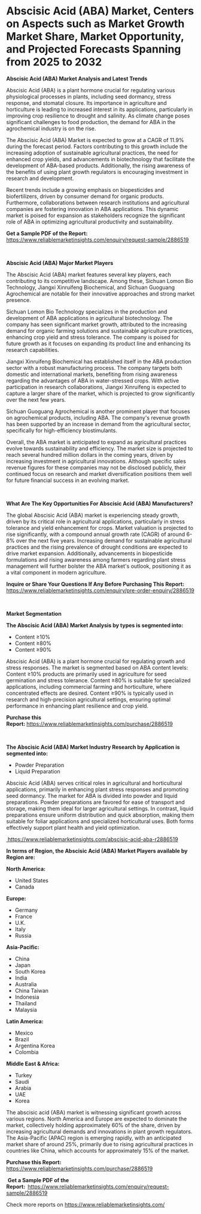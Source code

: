 <p><h1>Abscisic Acid (ABA) Market, Centers on Aspects such as Market Growth Market Share, Market Opportunity, and Projected Forecasts Spanning from 2025 to 2032</h1></p><p><strong>Abscisic Acid (ABA) Market Analysis and Latest Trends</strong></p>
<p><p>Abscisic Acid (ABA) is a plant hormone crucial for regulating various physiological processes in plants, including seed dormancy, stress response, and stomatal closure. Its importance in agriculture and horticulture is leading to increased interest in its applications, particularly in improving crop resilience to drought and salinity. As climate change poses significant challenges to food production, the demand for ABA in the agrochemical industry is on the rise.</p><p>The Abscisic Acid (ABA) Market is expected to grow at a CAGR of 11.9% during the forecast period. Factors contributing to this growth include the increasing adoption of sustainable agricultural practices, the need for enhanced crop yields, and advancements in biotechnology that facilitate the development of ABA-based products. Additionally, the rising awareness of the benefits of using plant growth regulators is encouraging investment in research and development.</p><p>Recent trends include a growing emphasis on biopesticides and biofertilizers, driven by consumer demand for organic products. Furthermore, collaborations between research institutions and agricultural companies are fostering innovation in ABA applications. This dynamic market is poised for expansion as stakeholders recognize the significant role of ABA in optimizing agricultural productivity and sustainability.</p></p>
<p><strong>Get a Sample PDF of the Report:&nbsp;</strong> <a href="https://www.reliablemarketinsights.com/enquiry/request-sample/2886519?utm_campaign=2204&utm_medium=2&utm_source=Github&utm_content=ia&utm_term=13032025&utm_id=abscisic-acid-aba">https://www.reliablemarketinsights.com/enquiry/request-sample/2886519</a></p>
<p>&nbsp;</p>
<p><strong>Abscisic Acid (ABA) Major Market Players</strong></p>
<p><p>The Abscisic Acid (ABA) market features several key players, each contributing to its competitive landscape. Among these, Sichuan Lomon Bio Technology, Jiangxi Xinruifeng Biochemical, and Sichuan Guoguang Agrochemical are notable for their innovative approaches and strong market presence.</p><p>Sichuan Lomon Bio Technology specializes in the production and development of ABA applications in agricultural biotechnology. The company has seen significant market growth, attributed to the increasing demand for organic farming solutions and sustainable agriculture practices, enhancing crop yield and stress tolerance. The company is poised for future growth as it focuses on expanding its product line and enhancing its research capabilities.</p><p>Jiangxi Xinruifeng Biochemical has established itself in the ABA production sector with a robust manufacturing process. The company targets both domestic and international markets, benefiting from rising awareness regarding the advantages of ABA in water-stressed crops. With active participation in research collaborations, Jiangxi Xinruifeng is expected to capture a larger share of the market, which is projected to grow significantly over the next few years.</p><p>Sichuan Guoguang Agrochemical is another prominent player that focuses on agrochemical products, including ABA. The company's revenue growth has been supported by an increase in demand from the agricultural sector, specifically for high-efficiency biostimulants.</p><p>Overall, the ABA market is anticipated to expand as agricultural practices evolve towards sustainability and efficiency. The market size is projected to reach several hundred million dollars in the coming years, driven by increasing investment in agricultural innovations. Although specific sales revenue figures for these companies may not be disclosed publicly, their continued focus on research and market diversification positions them well for future financial success in an evolving market.</p></p>
<p>&nbsp;</p>
<p><strong>What Are The Key Opportunities For Abscisic Acid (ABA) Manufacturers?</strong></p>
<p><p>The global Abscisic Acid (ABA) market is experiencing steady growth, driven by its critical role in agricultural applications, particularly in stress tolerance and yield enhancement for crops. Market valuation is projected to rise significantly, with a compound annual growth rate (CAGR) of around 6-8% over the next five years. Increasing demand for sustainable agricultural practices and the rising prevalence of drought conditions are expected to drive market expansion. Additionally, advancements in biopesticide formulations and rising awareness among farmers regarding plant stress management will further bolster the ABA market's outlook, positioning it as a vital component in modern agriculture.</p></p>
<p><strong>Inquire or Share Your Questions If Any Before Purchasing This Report:</strong> <a href="https://www.reliablemarketinsights.com/enquiry/pre-order-enquiry/2886519?utm_campaign=2204&utm_medium=2&utm_source=Github&utm_content=ia&utm_term=13032025&utm_id=abscisic-acid-aba">https://www.reliablemarketinsights.com/enquiry/pre-order-enquiry/2886519</a></p>
<p>&nbsp;</p>
<p><strong>Market Segmentation</strong></p>
<p><strong>The Abscisic Acid (ABA) Market Analysis by types is segmented into:</strong></p>
<p><ul><li> Content ≥10%</li><li>Content ≥80%</li><li>Content ≥90% </li></ul></p>
<p><p>Abscisic Acid (ABA) is a plant hormone crucial for regulating growth and stress responses. The market is segmented based on ABA content levels: Content ≥10% products are primarily used in agriculture for seed germination and stress tolerance. Content ≥80% is suitable for specialized applications, including commercial farming and horticulture, where concentrated effects are desired. Content ≥90% is typically used in research and high-precision agricultural settings, ensuring optimal performance in enhancing plant resilience and crop yield.</p></p>
<p><strong>Purchase this Report:&nbsp;</strong><a href="https://www.reliablemarketinsights.com/purchase/2886519?utm_campaign=2204&utm_medium=2&utm_source=Github&utm_content=ia&utm_term=13032025&utm_id=abscisic-acid-aba">https://www.reliablemarketinsights.com/purchase/2886519</a></p>
<p>&nbsp;</p>
<p><strong>The Abscisic Acid (ABA) Market Industry Research by Application is segmented into:</strong></p>
<p><ul><li> Powder Preparation</li><li>Liquid Preparation </li></ul></p>
<p><p>Abscisic Acid (ABA) serves critical roles in agricultural and horticultural applications, primarily in enhancing plant stress responses and promoting seed dormancy. The market for ABA is divided into powder and liquid preparations. Powder preparations are favored for ease of transport and storage, making them ideal for larger agricultural settings. In contrast, liquid preparations ensure uniform distribution and quick absorption, making them suitable for foliar applications and specialized horticultural uses. Both forms effectively support plant health and yield optimization.</p></p>
<p><a href="https://www.reliablemarketinsights.com/abscisic-acid-aba-r2886519?utm_campaign=2204&utm_medium=2&utm_source=Github&utm_content=ia&utm_term=13032025&utm_id=abscisic-acid-aba">&nbsp;https://www.reliablemarketinsights.com/abscisic-acid-aba-r2886519</a></p>
<p><strong>In terms of Region, the Abscisic Acid (ABA) Market Players available by Region are:</strong></p>
<p>
    <p> <strong> North America: </strong>
        <ul>
            <li>United States</li>
            <li>Canada</li>
        </ul>
        </p> 
    <p> <strong> Europe: </strong>
        <ul>
            <li>Germany</li>
            <li>France</li>
            <li>U.K.</li>
            <li>Italy</li>
            <li>Russia</li>
        </ul>
        </p> 
    <p> <strong> Asia-Pacific: </strong>
        <ul>
            <li>China</li>
            <li>Japan</li>
            <li>South Korea</li>
            <li>India</li>
            <li>Australia</li>
            <li>China Taiwan</li>
            <li>Indonesia</li>
            <li>Thailand</li>
            <li>Malaysia</li>
        </ul>
        </p> 
    <p> <strong> Latin America: </strong>
        <ul>
            <li>Mexico</li>
            <li>Brazil</li>
            <li>Argentina Korea</li>
            <li>Colombia</li>
        </ul>
        </p> 
    <p> <strong> Middle East & Africa: </strong>
        <ul>
            <li>Turkey</li>
            <li>Saudi</li>
            <li>Arabia</li>
            <li>UAE</li>
            <li>Korea</li>
        </ul>
    </p>
    </p>
<p><p>The abscisic acid (ABA) market is witnessing significant growth across various regions. North America and Europe are expected to dominate the market, collectively holding approximately 60% of the share, driven by increasing agricultural demands and innovations in plant growth regulators. The Asia-Pacific (APAC) region is emerging rapidly, with an anticipated market share of around 25%, primarily due to rising agricultural practices in countries like China, which accounts for approximately 15% of the market.</p></p>
<p><strong>Purchase this Report: </strong><a href="https://www.reliablemarketinsights.com/purchase/2886519?utm_campaign=2204&utm_medium=2&utm_source=Github&utm_content=ia&utm_term=13032025&utm_id=abscisic-acid-aba">https://www.reliablemarketinsights.com/purchase/2886519</a></p>
<p>&nbsp;<strong>Get a Sample PDF of the Report:&nbsp;&nbsp;</strong><a href="https://www.reliablemarketinsights.com/enquiry/request-sample/2886519?utm_campaign=2204&utm_medium=2&utm_source=Github&utm_content=ia&utm_term=13032025&utm_id=abscisic-acid-aba">https://www.reliablemarketinsights.com/enquiry/request-sample/2886519</a></p>
<p><strong></strong></p>
<p>Check more reports on <a href="https://www.reliablemarketinsights.com/?utm_campaign=2204&utm_medium=2&utm_source=Github&utm_content=ia&utm_term=13032025&utm_id=abscisic-acid-aba">https://www.reliablemarketinsights.com/</a></p>